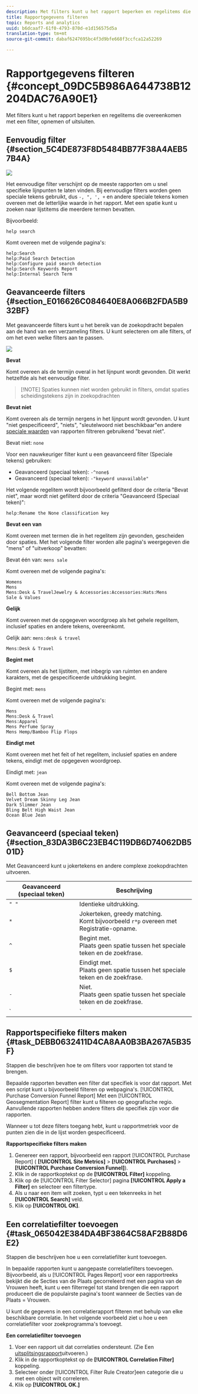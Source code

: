 ```yaml
---
description: Met filters kunt u het rapport beperken en regelitems die overeenkomen met een filter, opnemen of uitsluiten.
title: Rapportgegevens filteren
topic: Reports and analytics
uuid: b6dcaaf7-61f0-4793-870d-e1d156575d5a
translation-type: tm+mt
source-git-commit: dabaf6247695bc4f3d9bfe668f3ccfca12a52269

---
```



# Rapportgegevens filteren {#concept_09DC5B986A644738B12204DAC76A90E1}

Met filters kunt u het rapport beperken en regelitems die overeenkomen met een filter, opnemen of uitsluiten.

## Eenvoudig filter {#section_5C4DE873F8D5484BB77F38A4AEB57B4A}

![](assets/filter.png)

Het eenvoudige filter verschijnt op de meeste rapporten om u snel specifieke lijnpunten te laten vinden. Bij eenvoudige filters worden geen speciale tekens gebruikt, dus `-, ", ', +` en andere speciale tekens komen overeen met de letterlijke waarde in het rapport. Met een spatie kunt u zoeken naar lijstitems die meerdere termen bevatten.

Bijvoorbeeld:

```
help search
```

Komt overeen met de volgende pagina&#39;s:

```
help:Search
help:Paid Search Detection
help:Configure paid search detection
help:Search Keywords Report
help:Internal Search Term
```

## Geavanceerde filters {#section_E016626C084640E8A066B2FDA5B932BF}

Met geavanceerde filters kunt u het bereik van de zoekopdracht bepalen aan de hand van een verzameling filters. U kunt selecteren om alle filters, of om het even welke filters aan te passen.

![](assets/advanced_filter.png)

**Bevat**

Komt overeen als de termijn overal in het lijnpunt wordt gevonden. Dit werkt hetzelfde als het eenvoudige filter.

>[!NOTE] Spaties kunnen niet worden gebruikt in filters, omdat spaties scheidingstekens zijn in zoekopdrachten

**Bevat niet**

Komt overeen als de termijn nergens in het lijnpunt wordt gevonden. U kunt &quot;niet gespecificeerd&quot;, &quot;niets&quot;, &quot;sleutelwoord niet beschikbaar&quot;en andere [speciale waarden](https://marketing.adobe.com/resources/help/en_US/reference/none-unspecified-unknown-other.html) van rapporten filtreren gebruikend &quot;bevat niet&quot;.

Bevat niet: `none`

Voor een nauwkeuriger filter kunt u een geavanceerd filter (Speciale tekens) gebruiken:

* Geavanceerd (speciaal teken): `-^none$`
* Geavanceerd (speciaal teken): `-"keyword unavailable"`

Het volgende regelitem wordt bijvoorbeeld gefilterd door de criteria &quot;Bevat niet&quot;, maar wordt niet gefilterd door de criteria &quot;Geavanceerd (Speciaal teken)&quot;:

```
help:Rename the None classification key
```

**Bevat een van**

Komt overeen met termen die in het regelitem zijn gevonden, gescheiden door spaties. Met het volgende filter worden alle pagina&#39;s weergegeven die &quot;mens&quot; of &quot;uitverkoop&quot; bevatten:

Bevat één van: `mens sale`

Komt overeen met de volgende pagina&#39;s:

```
Womens
Mens
Mens:Desk & TravelJewelry & Accessories:Accessories:Hats:Mens
Sale & Values
```

**Gelijk**

Komt overeen met de opgegeven woordgroep als het gehele regelitem, inclusief spaties en andere tekens, overeenkomt.

Gelijk aan: `mens:desk & travel`

`Mens:Desk & Travel`

**Begint met**

Komt overeen als het lijstitem, met inbegrip van ruimten en andere karakters, met de gespecificeerde uitdrukking begint.

Begint met: `mens`

Komt overeen met de volgende pagina&#39;s:

```
Mens
Mens:Desk & Travel
Mens:Apparel
Mens Perfume Spray
Mens Hemp/Bamboo Flip Flops
```

**Eindigt met**

Komt overeen met het feit of het regelitem, inclusief spaties en andere tekens, eindigt met de opgegeven woordgroep.

Eindigt met: `jean`

Komt overeen met de volgende pagina&#39;s:

```
Bell Bottom Jean
Velvet Dream Skinny Leg Jean
Dark Slimmer Jean
Bling Belt High Waist Jean
Ocean Blue Jean
```

## Geavanceerd (speciaal teken) {#section_83DA3B6C23EB4C119DB6D74062DB501D}

Met Geavanceerd kunt u jokertekens en andere complexe zoekopdrachten uitvoeren.

| Geavanceerd (speciaal teken) | Beschrijving |
|--- |--- |
| `" "` | Identieke uitdrukking. |
| `*` | Jokerteken, greedy matching. <br>Komt bijvoorbeeld `r*p` overeen met Registratie-opname. |
| `^` | Begint met. <br>Plaats geen spatie tussen het speciale teken en de zoekfrase. |
| `$` | Eindigt met. <br>Plaats geen spatie tussen het speciale teken en de zoekfrase. |
| `-` | Niet. <br>Plaats geen spatie tussen het speciale teken en de zoekfrase. |
| `|` | <br>OrNote:  u moet een ruimte aan elke kant van het pijpkarakter omvatten, `" | "`. |

## Rapportspecifieke filters maken {#task_DEBB0632411D4CA8AA0B3BA267A5B35F}

Stappen die beschrijven hoe te om filters voor rapporten tot stand te brengen.

<!-- 

t_reports_filter_specific.xml

 -->

Bepaalde rapporten bevatten een filter dat specifiek is voor dat rapport. Met een script kunt u bijvoorbeeld filteren op webpagina&#39;s. [!UICONTROL Purchase Conversion Funnel Report] Met een [!UICONTROL Geosegmentation Report] filter kunt u filteren op geografische regio. Aanvullende rapporten hebben andere filters die specifiek zijn voor die rapporten.

Wanneer u tot deze filters toegang hebt, kunt u rapportmetriek voor de punten zien die in de lijst worden gespecificeerd.

**Rapportspecifieke filters maken**

1. Genereer een rapport, bijvoorbeeld een rapport [!UICONTROL Purchase Report] ( **[!UICONTROL Site Metrics]** > **[!UICONTROL Purchases]** > **[!UICONTROL Purchase Conversion Funnel]**).
1. Klik in de rapportkoptekst op de **[!UICONTROL Filter]** koppeling.
1. Klik op de [!UICONTROL Filter Selector] pagina **[!UICONTROL Apply a Filter]** en selecteer een filtertype.
1. Als u naar een item wilt zoeken, typt u een tekenreeks in het **[!UICONTROL Search]** veld.
1. Klik op **[!UICONTROL OK]**.

## Een correlatiefilter toevoegen {#task_065042E384DA4BF3864C58AF2B88D6E2}

Stappen die beschrijven hoe u een correlatiefilter kunt toevoegen.

<!-- 

t_reports_correlation_filter.xml

 -->

In bepaalde rapporten kunt u aangepaste correlatiefilters toevoegen. Bijvoorbeeld, als u [!UICONTROL Pages Report] voor een rapportreeks bekijkt die de Secties van de Plaats gecorreleerd met een pagina van de Vrouwen heeft, kunt u een filterregel tot stand brengen die een rapport produceert die de populairste pagina&#39;s toont wanneer de Secties van de Plaats = Vrouwen.

U kunt de gegevens in een correlatierapport filteren met behulp van elke beschikbare correlatie. In het volgende voorbeeld ziet u hoe u een correlatiefilter voor zoekprogramma&#39;s toevoegt.

**Een correlatiefilter toevoegen**

1. Voer een rapport uit dat correlaties ondersteunt. (Zie Een [uitsplitsingsrapport](/help/analyze/reports-analytics/reports-customize/breakdowns.md#task_F685624830E64C829C8BE6435A107F69)uitvoeren.)
1. Klik in de rapportkoptekst op de **[!UICONTROL Correlation Filter]** koppeling.
1. Selecteer onder [!UICONTROL Filter Rule Creator]een categorie die u met een object wilt correleren.
1. Klik op **[!UICONTROL OK.]**

